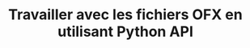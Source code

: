 ﻿---
title: Travailler avec les fichiers OFX en utilisant Python API
linktitle: Travailler avec les fichiers OFX
type: docs
weight: 10
url: /fr/python-net/working-with-ofx-files/
description: Avec la bibliothèque Python Finance API, vous pouvez créer et convertir des fichiers de requête et de réponse OFX.
---
